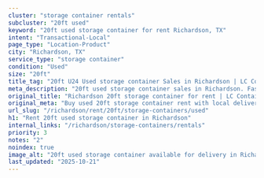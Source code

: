 ```yaml
---
cluster: "storage container rentals"
subcluster: "20ft used"
keyword: "20ft used storage container for rent Richardson, TX"
intent: "Transactional-Local"
page_type: "Location-Product"
city: "Richardson, TX"
service_type: "storage container"
condition: "Used"
size: "20ft"
title_tag: "20ft U24 Used storage container Sales in Richardson | LC Container"
meta_description: "20ft used storage container sales in Richardson. Fast delivery, competitive pricing. Serving storage containers area. Quote ID: Y6Z. Call (214) 524-4168 for your free quote today."
original_title: "Richardson 20ft storage container for rent | LC Container"
original_meta: "Buy used 20ft storage container rent with local delivery in Richardson, TX. LC Container — local Since 2003. Request a fast quote today."
url_slug: "/richardson/rent/20ft/storage-containers/used"
h1: "Rent 20ft used storage container in Richardson"
internal_links: "/richardson/storage-containers/rentals"
priority: 3
notes: "2"
noindex: true
image_alt: "20ft used storage container available for delivery in Richardson"
last_updated: "2025-10-21"
---
```


<!-- TODO: Add unique city/inventory copy, images, and internal links here. -->

